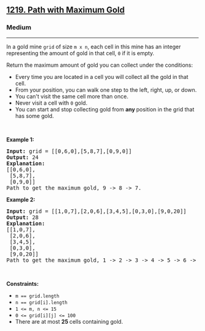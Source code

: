 <h2><a href="https://leetcode.com/problems/path-with-maximum-gold">1219. Path with Maximum Gold</a></h2><h3>Medium</h3><hr><p>In a gold mine <code>grid</code> of size <code>m x n</code>, each cell in this mine has an integer representing the amount of gold in that cell, <code>0</code> if it is empty.</p>

<p>Return the maximum amount of gold you can collect under the conditions:</p>

<ul>
	<li>Every time you are located in a cell you will collect all the gold in that cell.</li>
	<li>From your position, you can walk one step to the left, right, up, or down.</li>
	<li>You can&#39;t visit the same cell more than once.</li>
	<li>Never visit a cell with <code>0</code> gold.</li>
	<li>You can start and stop collecting gold from <strong>any </strong>position in the grid that has some gold.</li>
</ul>

<p>&nbsp;</p>
<p><strong class="example">Example 1:</strong></p>

<pre>
<strong>Input:</strong> grid = [[0,6,0],[5,8,7],[0,9,0]]
<strong>Output:</strong> 24
<strong>Explanation:</strong>
[[0,6,0],
 [5,8,7],
 [0,9,0]]
Path to get the maximum gold, 9 -&gt; 8 -&gt; 7.
</pre>

<p><strong class="example">Example 2:</strong></p>

<pre>
<strong>Input:</strong> grid = [[1,0,7],[2,0,6],[3,4,5],[0,3,0],[9,0,20]]
<strong>Output:</strong> 28
<strong>Explanation:</strong>
[[1,0,7],
 [2,0,6],
 [3,4,5],
 [0,3,0],
 [9,0,20]]
Path to get the maximum gold, 1 -&gt; 2 -&gt; 3 -&gt; 4 -&gt; 5 -&gt; 6 -&gt; 7.
</pre>

<p>&nbsp;</p>
<p><strong>Constraints:</strong></p>

<ul>
	<li><code>m == grid.length</code></li>
	<li><code>n == grid[i].length</code></li>
	<li><code>1 &lt;= m, n &lt;= 15</code></li>
	<li><code>0 &lt;= grid[i][j] &lt;= 100</code></li>
	<li>There are at most <strong>25 </strong>cells containing gold.</li>
</ul>

